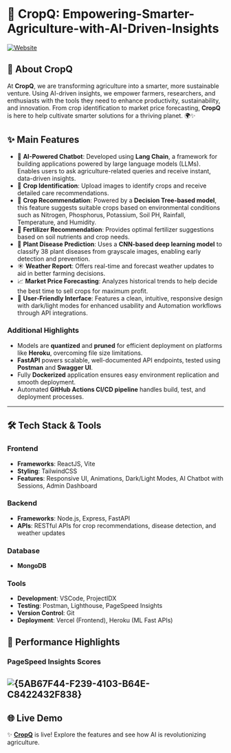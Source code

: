 # 🌱 CropQ: Empowering-Smarter-Agriculture-with-AI-Driven-Insights

[![Website](https://img.shields.io/badge/View%20Live%20Demo-🌐-blue)](https://cropq.vercel.app/)


## 🌟 About CropQ
At **CropQ**, we are transforming agriculture into a smarter, more sustainable venture. Using AI-driven insights, we empower farmers, researchers, and enthusiasts with the tools they need to enhance productivity, sustainability, and innovation. From crop identification to market price forecasting, **CropQ** is here to help cultivate smarter solutions for a thriving planet. 🌍✨

## ✨ Main Features
- 💬 **AI-Powered Chatbot**: Developed using **Lang Chain**, a framework for building applications powered by large language models (LLMs). Enables users to ask agriculture-related queries and receive instant, data-driven insights.
- 🌿 **Crop Identification**: Upload images to identify crops and receive detailed care recommendations.
- 🌾 **Crop Recommendation**: Powered by a **Decision Tree-based model**, this feature suggests suitable crops based on environmental conditions such as Nitrogen, Phosphorus, Potassium, Soil PH, Rainfall, Temperature, and Humidity.
- 🌱 **Fertilizer Recommendation**: Provides optimal fertilizer suggestions based on soil nutrients and crop needs.
- 🦠 **Plant Disease Prediction**: Uses a **CNN-based deep learning model** to classify 38 plant diseases from grayscale images, enabling early detection and prevention.
- ☀️ **Weather Report**: Offers real-time and forecast weather updates to aid in better farming decisions.
- 📈 **Market Price Forecasting**: Analyzes historical trends to help decide the best time to sell crops for maximum profit.
- 🎨 **User-Friendly Interface**: Features a clean, intuitive, responsive design with dark/light modes for enhanced usability and Automation workflows through API integrations.

### Additional Highlights
- Models are **quantized** and **pruned** for efficient deployment on platforms like **Heroku**, overcoming file size limitations.
- **FastAPI** powers scalable, well-documented API endpoints, tested using **Postman** and **Swagger UI**.
- Fully **Dockerized** application ensures easy environment replication and smooth deployment.
- Automated **GitHub Actions CI/CD pipeline** handles build, test, and deployment processes.

---

## 🛠️ Tech Stack & Tools

### **Frontend**
- **Frameworks**: ReactJS, Vite
- **Styling**: TailwindCSS
- **Features**: Responsive UI, Animations, Dark/Light Modes, AI Chatbot with Sessions, Admin Dashboard

### **Backend**
- **Frameworks**: Node.js, Express, FastAPI
- **APIs**: RESTful APIs for crop recommendations, disease detection, and weather updates

### **Database**
- **MongoDB**

### **Tools**
- **Development**: VSCode, ProjectIDX
- **Testing**: Postman, Lighthouse, PageSpeed Insights
- **Version Control**: Git
- **Deployment**: Vercel (Frontend), Heroku (ML Fast APIs)


## 🚀 Performance Highlights
### **PageSpeed Insights Scores**
![{5AB67F44-F239-4103-B64E-C8422432F838}](https://github.com/user-attachments/assets/1405d917-0c4d-4d21-9e8b-7e5b3668b2df)
---

## 🌐 Live Demo
✨ **[CropQ](https://cropq.vercel.app/)** is live! Explore the features and see how AI is revolutionizing agriculture.
